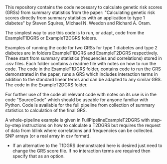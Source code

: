 This repository contains the code necessary to calculate genetic risk scores (GRSs) from summary statistics from the paper: "Calculating genetic risk scores directly from summary statistics with an application to type 1 diabetes" by Steven Squires, Michael N. Weedon and Richard A. Oram.

The simplest way to use this code is to run, or adapt, code from the ExampleT1DGRS or ExampleT2DGRS folders.

Examples of running the code for two GRSs for type 1 diabetes and type 2 diabetes are in folders ExampleT1DGRS and ExampleT2DGRS respectively. These start from summary statistics (frequencies and correlations) stored in .csv files. Each folder contains a readme file with notes on how to run the code. The code in the ExampleT1DGRS folder, contains code to run the GRS demonstrated in the paper, runs a GRS which includes interaction terms in addition to the standard linear terms and can be adapted to any similar GRS. The code in the ExampleT2DGRS folder.

For further use of the code all relevant code with notes on its use is in the code "SourceCode" which should be useable for anyone familiar with Python. Code is available for the full pipeline from collection of summary statistics to calculation of the final GRS.

A whole-pipeline example is given in FullPipelineExampleT2DGRS with step-by-step instructions on how to calculate a T2DGRS but requires the request of data from ldlink where correlations and frequencies can be collected.
 SNP arrays (or a real array in csv format).
   - If an alternative to the T1DGRS demonstrated here is desired just need to change the GRS score file. If no interaction terms are required then specify that as an option.

